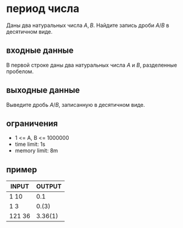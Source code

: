 # период числа

Даны два натуральных числа $A, B$. Найдите запись дроби $A / B$ в десятичном виде. 

## входные данные

В первой строке даны два натуральных числа $A$ и $B$, разделенные пробелом.

## выходные данные

Выведите дробь $A / B$, записанную в десятичном виде.

## ограничения

 * 1 <= A, B <= 1000000
 * time limit: 1s
 * memory limit: 8m

## пример

| INPUT | OUTPUT |
| ----- | ------ |
| 1 10 | 0.1 |
| 1 3 | 0.(3) |
| 121 36 | 3.36(1) |

